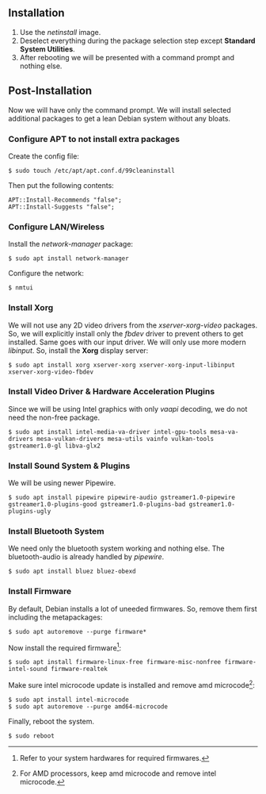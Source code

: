 ## Installation
1. Use the *netinstall* image.
2. Deselect everything during the package selection step except **Standard System Utilities**.
3. After rebooting we will be presented with a command prompt and nothing else.

## Post-Installation
Now we will have only the command prompt. We will install selected additional packages to get a lean Debian system without any bloats.
### Configure **APT** to not install extra packages
Create the config file:
```
$ sudo touch /etc/apt/apt.conf.d/99cleaninstall
```
Then put the following contents:
```
APT::Install-Recommends "false";
APT::Install-Suggests "false";
```
### Configure LAN/Wireless
Install the *network-manager* package:
```
$ sudo apt install network-manager
```
Configure the network:
```
$ nmtui
```
### Install Xorg
We will not use any 2D video drivers from the *xserver-xorg-video* packages. So, we will explicitly install only the *fbdev* driver to prevent others to get installed. Same goes with our input driver. We will only use more modern *libinput*. So, install the **Xorg** display server:
```
$ sudo apt install xorg xserver-xorg xserver-xorg-input-libinput xserver-xorg-video-fbdev
```
### Install Video Driver & Hardware Acceleration Plugins
Since we will be using Intel graphics with only *vaapi* decoding, we do not need the non-free package.
```
$ sudo apt install intel-media-va-driver intel-gpu-tools mesa-va-drivers mesa-vulkan-drivers mesa-utils vainfo vulkan-tools gstreamer1.0-gl libva-glx2
```
### Install Sound System & Plugins
We will be using newer Pipewire.
```
$ sudo apt install pipewire pipewire-audio gstreamer1.0-pipewire gstreamer1.0-plugins-good gstreamer1.0-plugins-bad gstreamer1.0-plugins-ugly
```
### Install Bluetooth System
We need only the bluetooth system working and nothing else. The bluetooth-audio is already handled by *pipewire*.
```
$ sudo apt install bluez bluez-obexd
```
### Install Firmware
By default, Debian installs a lot of uneeded firmwares. So, remove them first including the metapackages:
```
$ sudo apt autoremove --purge firmware*
```
Now install the required firmware[^1]:
```
$ sudo apt install firmware-linux-free firmware-misc-nonfree firmware-intel-sound firmware-realtek
```
Make sure intel microcode update is installed and remove amd microcode[^2]:
```
$ sudo apt install intel-microcode
$ sudo apt autoremove --purge amd64-microcode
```
Finally, reboot the system.
```
$ sudo reboot
```

[^1]: Refer to your system hardwares for required firmwares.
[^2]: For AMD processors, keep amd microcode and remove intel microcode.
